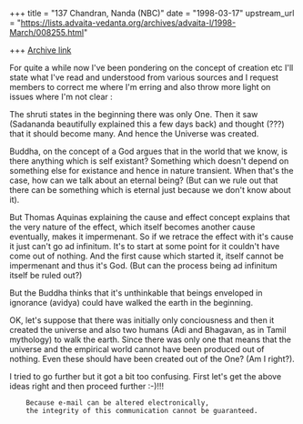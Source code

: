 +++
title = "137 Chandran, Nanda (NBC)"
date = "1998-03-17"
upstream_url = "https://lists.advaita-vedanta.org/archives/advaita-l/1998-March/008255.html"

+++
[Archive link](https://lists.advaita-vedanta.org/archives/advaita-l/1998-March/008255.html)

For quite a while now I've been pondering on the concept of creation etc
I'll state what I've read and understood from various sources and I
request members to correct me where I'm erring and also throw more light
on issues where I'm not clear :

The shruti states in the beginning there was only One. Then it saw
(Sadananda beautifully explained this a few days back) and thought (???)
that it should become many. And hence the Universe was created.

Buddha, on the concept of a God argues that in the world that we know,
is there anything which is self existant? Something which doesn't depend
on something else for existance and hence in nature transient. When
that's the case, how can we talk about an eternal being? (But can we
rule out that there can be something which is eternal just because we
don't know about it).

But Thomas Aquinas explaining the cause and effect concept explains that
the very nature of the effect, which itself becomes another cause
eventually, makes it impermenant. So if we retrace the effect with it's
cause it just can't go ad infinitum. It's to start at some point for it
couldn't have come out of nothing. And  the first cause which started
it, itself cannot be impermenant and thus it's God.
(But can the process being ad infinitum itself be ruled out?)

But the Buddha thinks that it's unthinkable that beings enveloped in
ignorance (avidya) could have walked the earth in the beginning.

OK, let's suppose that there was initially only conciousness and then it
created the universe and also two humans (Adi and Bhagavan, as in Tamil
mythology) to walk the earth. Since there was only one that means that
the universe and the empirical world cannot have been produced out of
nothing. Even these should have been created out of the One? (Am I
right?).

I tried to go further but it got a bit too confusing. First let's get
the above ideas right and then proceed further :-)!!!

        Because e-mail can be altered electronically,
        the integrity of this communication cannot be guaranteed.

